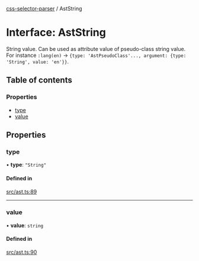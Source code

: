 [css-selector-parser](../README.md) / AstString

# Interface: AstString

String value. Can be used as attribute value of pseudo-class string value.
For instance `:lang(en)` -> `{type: 'AstPseudoClass'..., argument: {type: 'String', value: 'en'}}`.

## Table of contents

### Properties

- [type](AstString.md#type)
- [value](AstString.md#value)

## Properties

### type

• **type**: ``"String"``

#### Defined in

[src/ast.ts:89](https://github.com/mdevils/css-selector-parser/blob/f7b90ac/src/ast.ts#L89)

___

### value

• **value**: `string`

#### Defined in

[src/ast.ts:90](https://github.com/mdevils/css-selector-parser/blob/f7b90ac/src/ast.ts#L90)
